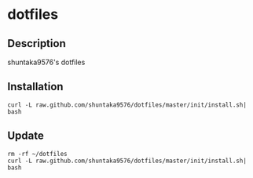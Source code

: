 # dotfiles
## Description
shuntaka9576's dotfiles

## Installation 
```
curl -L raw.github.com/shuntaka9576/dotfiles/master/init/install.sh| bash
```

## Update
```
rm -rf ~/dotfiles
curl -L raw.github.com/shuntaka9576/dotfiles/master/init/install.sh| bash
```

